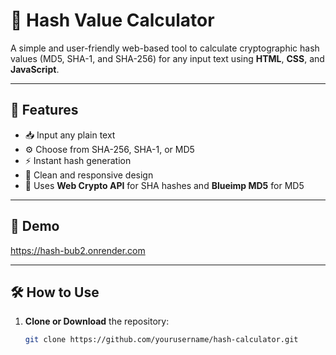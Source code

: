 # 🔐 Hash Value Calculator

A simple and user-friendly web-based tool to calculate cryptographic hash values (MD5, SHA-1, and SHA-256) for any input text using **HTML**, **CSS**, and **JavaScript**.

---

## 🌟 Features

- 📥 Input any plain text
- ⚙️ Choose from SHA-256, SHA-1, or MD5
- ⚡ Instant hash generation
- 🎨 Clean and responsive design
- 🧠 Uses **Web Crypto API** for SHA hashes and **Blueimp MD5** for MD5
---

## 🚀 Demo
https://hash-bub2.onrender.com


---

## 🛠️ How to Use

1. **Clone or Download** the repository:
   ```bash
   git clone https://github.com/yourusername/hash-calculator.git
